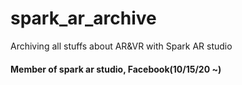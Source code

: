# spark_ar_archive
Archiving all stuffs about AR&amp;VR with Spark AR studio

#### Member of spark ar studio, Facebook(10/15/20 ~)
